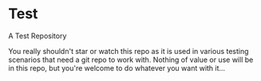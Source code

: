 # Test
A Test Repository

You really shouldn't star or watch this repo as it is used in various testing scenarios that need a git repo to work with. Nothing of value or use will be in this repo, but you're welcome to do whatever you want with it...

